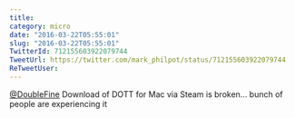 ```yaml
---
title: 
category: micro
date: "2016-03-22T05:55:01"
slug: "2016-03-22T05:55:01"
TwitterId: 712155603922079744
TweetUrl: https://twitter.com/mark_philpot/status/712155603922079744
ReTweetUser: 
---
```


[@DoubleFine](https://twitter.com/DoubleFine) Download of DOTT for Mac via Steam is broken... bunch of people are experiencing it